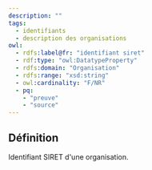 ```yaml
---
description: ""
tags:
  - identifiants
  - description des organisations
owl:
  - rdfs:label@fr: "identifiant siret"
  - rdf:type: "owl:DatatypeProperty"
  - rdfs:domain: "Organisation"
  - rdfs:range: "xsd:string"
  - owl:cardinality: "F/NR"
  - pq:
    - "preuve"
    - "source"
---
```


<OntologyTable frontMatter={frontMatter}/>

## Définition

Identifiant SIRET d'une organisation.
